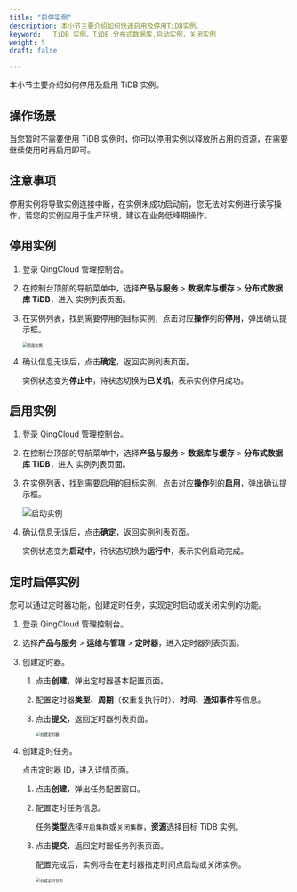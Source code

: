 ```yaml
---
title: "启停实例" 
description: 本小节主要介绍如何快速启用及停用TiDB实例。 
keyword:   TiDB 实例，TiDB 分布式数据库,启动实例，关闭实例
weight: 5
draft: false

---
```


本小节主要介绍如何停用及启用 TiDB 实例。

## 操作场景

当您暂时不需要使用 TiDB 实例时，你可以停用实例以释放所占用的资源，在需要继续使用时再启用即可。

## 注意事项

停用实例将导致实例连接中断，在实例未成功启动前，您无法对实例进行读写操作，若您的实例应用于生产环境，建议在业务低峰期操作。

## 停用实例

1. 登录 QingCloud 管理控制台。

2. 在控制台顶部的导航菜单中，选择**产品与服务** > **数据库与缓存** > **分布式数据库 TiDB**，进入 实例列表页面。

3. 在实例列表，找到需要停用的目标实例，点击对应**操作**列的**停用**，弹出确认提示框。

   <img src="../../../_images/stop_tidb.png" alt="停用实例" style="zoom:50%;" />

4. 确认信息无误后，点击**确定**，返回实例列表页面。

   实例状态变为**停止中**，待状态切换为**已关机**，表示实例停用成功。

## 启用实例

1. 登录 QingCloud 管理控制台。

2. 在控制台顶部的导航菜单中，选择**产品与服务** > **数据库与缓存** > **分布式数据库 TiDB**，进入 实例列表页面。

3. 在实例列表，找到需要启用的目标实例，点击对应**操作**列的**启用**，弹出确认提示框。

   <img src="../../../_images/start_tidb.png" alt="启动实例"  />

4. 确认信息无误后，点击**确定**，返回实例列表页面。

   实例状态变为**启动中**，待状态切换为**运行中**，表示实例启动完成。

## 定时启停实例

您可以通过定时器功能，创建定时任务，实现定时启动或关闭实例的功能。

1. 登录 QingCloud 管理控制台。

2. 选择**产品与服务** > **运维与管理** > **定时器**，进入定时器列表页面。

3. 创建定时器。

   1. 点击**创建**，弹出定时器基本配置页面。

   2. 配置定时器**类型**、**周期**（仅重复执行时）、**时间**、**通知事件**等信息。

   3. 点击**提交**，返回定时器列表页面。

      <img src="../../../_images/timer.png" alt="创建定时器" style="zoom:49%" />

4. 创建定时任务。

   点击定时器 ID，进入详情页面。

   1. 点击**创建**，弹出任务配置窗口。

   2. 配置定时任务信息。

      任务**类型**选择`开启集群`或`关闭集群`，**资源**选择目标 TiDB 实例。

   3. 点击**提交**，返回定时器任务列表页面。

      配置完成后，实例将会在定时器指定时间点启动或关闭实例。

      <img src="../../../_images/timer_start.png" alt="创建定时任务" style="zoom:49%;" />



